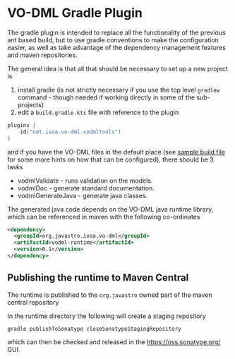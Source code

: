 VO-DML Gradle Plugin
=====================

The gradle plugin is intended to replace all the functionality of the 
previous ant based build, but to use gradle conventions to make the configuration
easier, as well as take advantage of the dependency management features and maven repositories.

The general idea is that all that should be necessary to set up a new project is


1. install gradle (is not strictly necessary if you use the top level `gradlew` command - though needed if working directly in some of the sub-projects)
2. edit a `build.gradle.kts` file with reference to the plugin

```kotlin
plugins {
    id("net.ivoa.vo-dml.vodmltools")
}
```

and if you have the VO-DML files in the default place (see [sample build file](./sample/build.gradle.kts) for some more hints on how that can be configured), 
there should be 3 tasks

* vodmlValidate - runs validation on the models.
* vodmlDoc - generate standard documentation.
* vodmlGenerateJava - generate java classes.

The generated java code depends on the VO-DML java runtime library, which can be
referenced in maven with the following co-ordinates

```xml
<dependency>
  <groupId>org.javastro.ivoa.vo-dml</groupId>
  <artifactId>vodml-runtime</artifactId>
  <version>0.1</version>
</dependency>
```


## Publishing the runtime to Maven Central

The runtime is published to the `org.javastro` owned part of the maven central repository 

In the runtime directory the following will create a staging repository

```shell
gradle publishToSonatype closeSonatypeStagingRepository
```

which can then be checked and released in the https://oss.sonatype.org/ GUI.